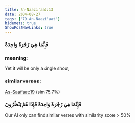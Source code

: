 ```yaml
---
title: An-Naazi'aat:13
date: 2004-08-27
tags: ["79.An-Naazi'aat"]
hidemeta: true 
ShowPostNavLinks: true 
---
```

### فَإِنَّمَا هِيَ زَجْرَةٌ وَاحِدَةٌ
### meaning: 
Yet it will be only a single shout,
### similar verses: 

[As-Saaffaat:19](/37/19) (sim:75.7%)

### فَإِنَّمَا هِيَ زَجْرَةٌ وَاحِدَةٌ فَإِذَا هُمْ يَنْظُرُونَ

Our AI only can find similar verses with similarity score > 50% 



